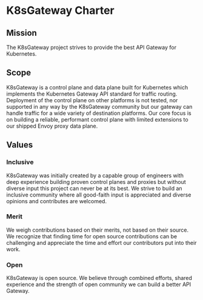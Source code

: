# K8sGateway Charter

## Mission 

The K8sGateway project strives to provide the best API Gateway for Kubernetes.

## Scope

K8sGateway is a control plane and data plane built for Kubernetes which implements the Kubernetes Gateway API standard for traffic routing. Deployment of the control plane on other platforms is not tested, nor supported in any way by the K8sGateway community but our gateway can handle traffic for a wide variety of destination platforms. Our core focus is on building a reliable, performant control plane with limited extensions to our shipped Envoy proxy data plane.

## Values

### Inclusive

K8sGateway was initially created by a capable group of engineers with deep experience building proven control planes and proxies but without diverse input this project can never be at its best. We strive to build an inclusive community where all good-faith input is appreciated and diverse opinions and contributes are welcomed.

### Merit

We weigh contributions based on their merits, not based on their source. We recognize that finding time for open source contributions can be challenging and appreciate the time and effort our contributors put into their work.

### Open

K8sGateway is open source. We believe through combined efforts, shared experience and the strength of open community we can build a better API Gateway.
